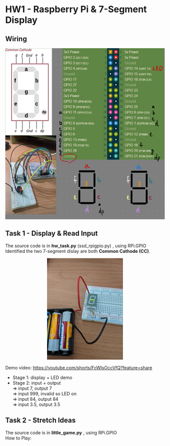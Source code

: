# HW1 - Raspberry Pi & 7-Segment Display

## Wiring

<div align="center">
<img height="540" alt="image" src="wiring.jpg" />
</div>


## Task 1 - Display & Read Input

The source code is in **hw_task.py** (ssd_rpigpio.py) , using RPi.GPIO  
Identified the two 7-segment dislay are both **Common Cathode (CC)**.  

<div align="center">
<img width="240" height="" alt="image" src="CC.jpg"/>
</div>

Demo video: https://youtube.com/shorts/FcWIsOccVfQ?feature=share
* Stage 1: display + LED demo
* Stage 2: input + output  
=> input 7,  output 7  
=> input 999,  invalid so LED on  
=> input 84, output 84  
=> input 3.5, output 3.5



## Task 2 - Stretch Ideas
The source code is in **little_game.py** , using RPi.GPIO  
How to Play:   
